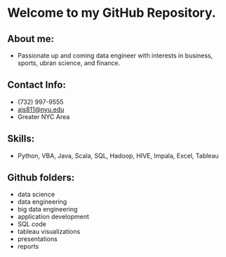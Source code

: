 # Welcome to my GitHub Repository.

## About me:
- Passionate up and coming data engineer with interests in business, sports, ubran science, and finance.

## Contact Info:
- (732) 997-9555
- ajs811@nyu.edu
- Greater NYC Area

## Skills:
- Python, VBA, Java, Scala, SQL, Hadoop, HIVE, Impala, Excel, Tableau

## Github folders:
- data science
- data engineering
- big data engineering
- application development
- SQL code
- tableau visualizations
- presentations
- reports
